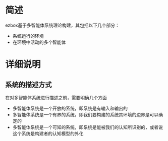 # 简述 #

ezbox基于多智能体系统理论构建，其包括以下几个部分：
  * 系统运行的环境
  * 在环境中活动的多个智能体

# 详细说明 #
## 系统的描述方式 ##
在对多智能体系统进行描述之前，需要明确几个方面
  * 多智能体系统是一个开放的系统，即系统是有输入和输出的
  * 多智能体系统是一个有界的系统，即我们要构建的系统其环境的边界是可以确定的
  * 多智能体系统是一个可知的系统，即系统是能被我们的认知所识别的，或者说这个系统是构建者的认知模型的外化